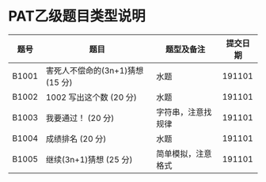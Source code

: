 # PAT乙级题目类型说明
题号|题目|题型及备注|提交日期|
-----|-----|-----|-----|
B1001|害死人不偿命的(3n+1)猜想 (15 分)|水题|191101|
B1002|1002 写出这个数 (20 分)|水题|191101|
B1003|我要通过！ (20 分)|字符串，注意找规律|191101|
B1004|成绩排名 (20 分)|水题|191101|
B1005|继续(3n+1)猜想 (25 分)|简单模拟，注意格式|191101|
